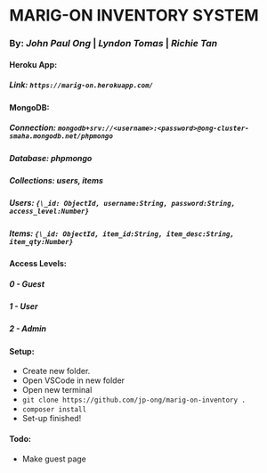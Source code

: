# MARIG-ON INVENTORY SYSTEM

### By: _John Paul Ong_ | _Lyndon Tomas_ | _Richie Tan_

#### Heroku App:

##### Link: `https://marig-on.herokuapp.com/`

#### MongoDB:

##### Connection: `mongodb+srv://<username>:<password>@ong-cluster-smaha.mongodb.net/phpmongo`

##### Database: _phpmongo_

##### Collections: _users_, _items_

##### Users: `{\_id: ObjectId, username:String, password:String, access_level:Number}`

##### Items: `{\_id: ObjectId, item_id:String, item_desc:String, item_qty:Number}`

#### Access Levels:

##### 0 - Guest

##### 1 - User

##### 2 - Admin

#### Setup:

- Create new folder.
- Open VSCode in new folder
- Open new terminal
- `git clone https://github.com/jp-ong/marig-on-inventory .`
- `composer install`
- Set-up finished!

#### Todo:

- Make guest page
